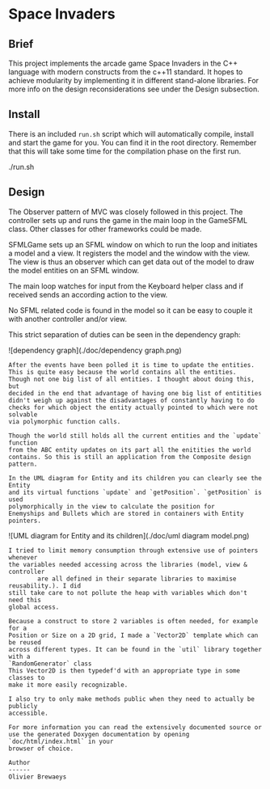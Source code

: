 Space Invaders
==============

Brief
-----
This project implements the arcade game Space Invaders in the C++ language with
modern constructs from the c++11 standard.
It hopes to achieve modularity by implementing it in different stand-alone libraries.
For more info on the design reconsiderations see under the Design subsection.

Install
-------
There is an included `run.sh` script which will automatically compile, install
and start the game for you. You can find it in the root directory.
Remember that this will take some time for the compilation phase on the first
run.

./run.sh

Design
------
The Observer pattern of MVC was closely followed in this project.
The controller sets up and runs the game in the main loop in the GameSFML class.
Other classes for other frameworks could be made.

SFMLGame sets up an SFML window on which to run the loop and initiates a model
and a view. It registers the model and the window with the view. The view is
thus an observer which can get data out of the model to draw the model entities
on an SFML window.

The main loop watches for input from the Keyboard helper class and if received
sends an according action to the view.

No SFML related code is found in the model so it can be easy to couple it with
another controller and/or view.

This strict separation of duties can be seen in the dependency graph:

![dependency graph](./doc/dependency graph.png)

    After the events have been polled it is time to update the entities.
    This is quite easy because the world contains all the entities.
    Though not one big list of all entities. I thought about doing this, but
    decided in the end that advantage of having one big list of entitities
    didn't weigh up against the disadvantages of constantly having to do
    checks for which object the entity actually pointed to which were not solvable
    via polymorphic function calls.

    Though the world still holds all the current entities and the `update` function
    from the ABC entity updates on its part all the enitities the world
    contains. So this is still an application from the Composite design pattern.

    In the UML diagram for Entity and its children you can clearly see the Entity
    and its virtual functions `update` and `getPosition`. `getPosition` is used
    polymorphically in the view to calculate the position for
    Enemyships and Bullets which are stored in containers with Entity pointers.

![UML diagram for Entity and its children](./doc/uml diagram model.png)

    I tried to limit memory consumption through extensive use of pointers whenever
    the variables needed accessing across the libraries (model, view & controller
            are all defined in their separate libraries to maximise reusability.). I did
    still take care to not pollute the heap with variables which don't need this
    global access.

    Because a construct to store 2 variables is often needed, for example for a
    Position or Size on a 2D grid, I made a `Vector2D` template which can be reused
    across different types. It can be found in the `util` library together with a
    `RandomGenerator` class
    This Vector2D is then typedef'd with an appropriate type in some classes to
    make it more easily recognizable.

    I also try to only make methods public when they need to actually be publicly
    accessible.

    For more information you can read the extensively documented source or
    use the generated Doxygen documentation by opening `doc/html/index.html` in your
    browser of choice.

    Author
    ------
    Olivier Brewaeys
